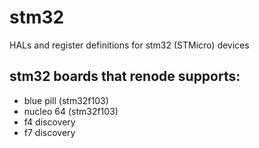 # stm32

HALs and register definitions for stm32 (STMicro) devices

## stm32 boards that renode supports:

- blue pill (stm32f103)
- nucleo 64 (stm32f103)
- f4 discovery
- f7 discovery
